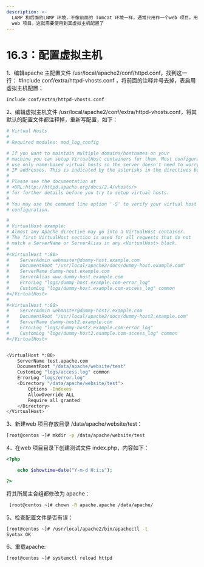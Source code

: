 ```yaml
---
description: >-
  LAMP 和后面的LNMP 环境，不像前面的 Tomcat 环境一样，通常只用作一个web 项目。用的比较多的是，一个LAMP 或 LNMP 往往运行着多个
  web 项目。这就需要使用到其虚拟主机配置了
---
```


# 16.3：配置虚拟主机

1、编辑apache 主配置文件 /usr/local/apache2/conf/httpd.conf，找到这一行：  \#Include conf/extra/httpd-vhosts.conf ，将前面的注释井号去掉，表启用虚拟主机配置：

```bash
Include conf/extra/httpd-vhosts.conf
```

2、编辑虚拟主机文件 /usr/local/apache2/conf/extra/httpd-vhosts.conf，将其默认的配置文件都注释掉，重新写配置，如下：

```bash
# Virtual Hosts
#
# Required modules: mod_log_config

# If you want to maintain multiple domains/hostnames on your
# machine you can setup VirtualHost containers for them. Most configurations
# use only name-based virtual hosts so the server doesn't need to worry about
# IP addresses. This is indicated by the asterisks in the directives below.
#
# Please see the documentation at
# <URL:http://httpd.apache.org/docs/2.4/vhosts/>
# for further details before you try to setup virtual hosts.
#
# You may use the command line option '-S' to verify your virtual host
# configuration.

#
# VirtualHost example:
# Almost any Apache directive may go into a VirtualHost container.
# The first VirtualHost section is used for all requests that do not
# match a ServerName or ServerAlias in any <VirtualHost> block.
#
#<VirtualHost *:80>
#    ServerAdmin webmaster@dummy-host.example.com
#    DocumentRoot "/usr/local/apache2/docs/dummy-host.example.com"
#    ServerName dummy-host.example.com
#    ServerAlias www.dummy-host.example.com
#    ErrorLog "logs/dummy-host.example.com-error_log"
#    CustomLog "logs/dummy-host.example.com-access_log" common
#</VirtualHost>
#
#<VirtualHost *:80>
#    ServerAdmin webmaster@dummy-host2.example.com
#    DocumentRoot "/usr/local/apache2/docs/dummy-host2.example.com"
#    ServerName dummy-host2.example.com
#    ErrorLog "logs/dummy-host2.example.com-error_log"
#    CustomLog "logs/dummy-host2.example.com-access_log" common
#</VirtualHost>


<VirtualHost *:80>
    ServerName test.apache.com
    DocumentRoot "/data/apache/website/test"
    CustomLog "logs/access.log" common
    ErrorLog "logs/error.log"
    <Directory "/data/apache/website/test">
        Options -Indexes
        AllowOverride ALL
        Require all granted
    </Directory>
</VirtualHost>
```

3、新建web 项目存放目录 /data/apache/website/test：

```bash
[root@centos ~]# mkdir -p /data/apache/website/test
```

4、在web 项目目录下创建测试文件 index.php，内容如下：

```php
<?php

    echo $showtime=date("Y-m-d H:i:s");

?>
```

 将其所属主合组都修改为 apache：

```bash
 [root@centos ~]# chown -R apache.apache /data/apache/
```

5、检查配置文件是否有误：

```bash
[root@centos ~]# /usr/local/apache2/bin/apachectl -t
Syntax OK
```

6、重载apache:

```bash
[root@centos ~]# systemctl reload httpd
```

